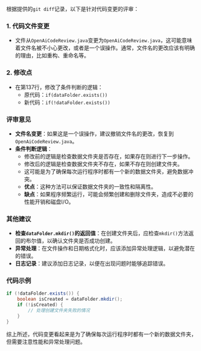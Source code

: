 根据提供的`git diff`记录，以下是针对代码变更的评审：

### 1. 代码文件变更
- 文件从`OpenAiCodeReview.java`变更为`OpenAiCodeReview.java`，这可能意味着文件名被不小心更改，或者是一个误操作。通常，文件名的更改应该有明确的理由，比如重构、重命名等。

### 2. 修改点
- 在第137行，修改了条件判断的逻辑：
  - 原代码：`if(dataFolder.exists())`
  - 新代码：`if(!dataFolder.exists())`

### 评审意见
- **文件名变更**：如果这是一个误操作，建议撤销文件名的更改，恢复到`OpenAiCodeReview.java`。
- **条件判断逻辑**：
  - 修改前的逻辑是检查数据文件夹是否存在，如果存在则进行下一步操作。
  - 修改后的逻辑是检查数据文件夹不存在，如果不存在则创建文件夹。
  - 这可能是为了确保每次运行程序时都有一个新的数据文件夹，避免数据冲突。
  - **优点**：这种方法可以保证数据文件夹的一致性和隔离性。
  - **缺点**：如果程序频繁运行，可能会频繁创建和删除文件夹，造成不必要的性能开销和磁盘I/O。

### 其他建议
- **检查`dataFolder.mkdir()`的返回值**：在创建文件夹后，应检查`mkdir()`方法返回的布尔值，以确认文件夹是否成功创建。
- **异常处理**：在文件操作和日期格式化时，应该添加异常处理逻辑，以避免潜在的错误。
- **日志记录**：建议添加日志记录，以便在出现问题时能够追踪错误。

### 代码示例
```java
if (!dataFolder.exists()) {
    boolean isCreated = dataFolder.mkdir();
    if (!isCreated) {
        // 处理创建文件夹失败的情况
    }
}
```

综上所述，代码变更看起来是为了确保每次运行程序时都有一个新的数据文件夹，但需要注意性能和异常处理问题。